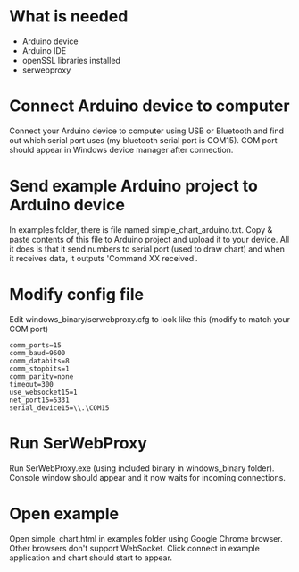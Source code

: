 # What is needed #

  * Arduino device
  * Arduino IDE
  * openSSL libraries installed
  * serwebproxy

# Connect Arduino device to computer #

Connect your Arduino device to computer using USB or Bluetooth and find out which serial port uses (my bluetooth serial port is COM15). COM port should appear in Windows device manager after connection.

# Send example Arduino project to Arduino device #

In examples folder, there is file named simple\_chart\_arduino.txt. Copy & paste contents of this file to Arduino project and upload it to your device. All it does is that it send numbers to serial port (used to draw chart) and when it receives data, it outputs 'Command XX received'.

# Modify config file #

Edit windows\_binary/serwebproxy.cfg to look like this (modify to match your COM port)

```
comm_ports=15
comm_baud=9600
comm_databits=8
comm_stopbits=1
comm_parity=none
timeout=300
use_websocket15=1
net_port15=5331
serial_device15=\\.\COM15
```


# Run SerWebProxy #

Run SerWebProxy.exe (using included binary in windows\_binary folder). Console window should appear and it now waits for incoming connections.

# Open example #

Open simple\_chart.html in examples folder using Google Chrome browser. Other browsers don't support WebSocket. Click connect in example application and chart should start to appear.